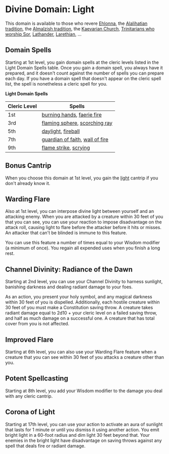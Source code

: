 # Divine Domain: Light
This domain is available to those who revere [Ehlonna](../../Religions/Pantheon/Ehlonna.md), the [Alalihatian tradition](../../Religions/AlUma.md#alalihatian-cleric), the [Almalzish tradition](../../Religions/AlUma.md#almalzish-cleric), the [Kaevarian Church](../../Religions/KaevarianChurch.md), [Trinitarians who worship Sor](../../Religions/Trinitarian.md#sor), [Lathander](../../Religions/Pantheon/Lathander.md), [Larethian](../../Religions/Pantheon/Larethian.md), ...


## Domain Spells
Starting at 1st level, you gain domain spells at the cleric levels listed in the Light Domain Spells table. Once you gain a domain spell, you always have it prepared, and it doesn't count against the number of spells you can prepare each day. If you have a domain spell that doesn't appear on the cleric spell list, the spell is nonetheless a cleric spell for you.

**Light Domain Spells**

Cleric Level |	Spells
------------ | -----
1st	| [burning hands](../../Magic/Spells/burning-hands.md), [faerie fire](../../Magic/Spells/faerie-fire.md)
3rd	| [flaming sphere](../../Magic/Spells/flaming-sphere.md), [scorching ray](../../Magic/Spells/scorching-ray.md)
5th	| [daylight](../../Magic/Spells/daylight.md), [fireball](../../Magic/Spells/fireball.md)
7th	| [guardian of faith](../../Magic/Spells/guardian-of-faith.md), [wall of fire](../../Magic/Spells/wall-of-fire.md)
9th	| [flame strike](../../Magic/Spells/flame-strike.md), [scrying](../../Magic/Spells/scrying.md)

## Bonus Cantrip
When you choose this domain at 1st level, you gain the [light](../../Magic/Spells/light.md) cantrip if you don't already know it.

## Warding Flare
Also at 1st level, you can interpose divine light between yourself and an attacking enemy. When you are attacked by a creature within 30 feet of you that you can see, you can use your reaction to impose disadvantage on the attack roll, causing light to flare before the attacker before it hits or misses. An attacker that can't be blinded is immune to this feature.

You can use this feature a number of times equal to your Wisdom modifier (a minimum of once). You regain all expended uses when you finish a long rest.

## Channel Divinity: Radiance of the Dawn
Starting at 2nd level, you can use your Channel Divinity to harness sunlight, banishing darkness and dealing radiant damage to your foes.

As an action, you present your holy symbol, and any magical darkness within 30 feet of you is dispelled. Additionally, each hostile creature within 30 feet of you must make a Constitution saving throw. A creature takes radiant damage equal to 2d10 + your cleric level on a failed saving throw, and half as much damage on a successful one. A creature that has total cover from you is not affected.

## Improved Flare
Starting at 6th level, you can also use your Warding Flare feature when a creature that you can see within 30 feet of you attacks a creature other than you.

## Potent Spellcasting
Starting at 8th level, you add your Wisdom modifier to the damage you deal with any cleric cantrip.

## Corona of Light
Starting at 17th level, you can use your action to activate an aura of sunlight that lasts for 1 minute or until you dismiss it using another action. You emit bright light in a 60-foot radius and dim light 30 feet beyond that. Your enemies in the bright light have disadvantage on saving throws against any spell that deals fire or radiant damage.
